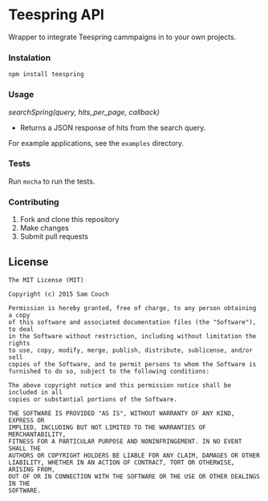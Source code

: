 Teespring API
==============

Wrapper to integrate Teespring cammpaigns in to your own projects.

### Instalation
`npm install teespring`

### Usage
*searchSpring(query, hits_per_page, callback)*
- Returns a JSON response of hits from the search query.

For example applications, see the `examples` directory.

### Tests
Run `mocha` to run the tests.

### Contributing
1. Fork and clone this repository
1. Make changes
1. Submit pull requests

License
-------
```
The MIT License (MIT)

Copyright (c) 2015 Sam Couch

Permission is hereby granted, free of charge, to any person obtaining a copy
of this software and associated documentation files (the "Software"), to deal
in the Software without restriction, including without limitation the rights
to use, copy, modify, merge, publish, distribute, sublicense, and/or sell
copies of the Software, and to permit persons to whom the Software is
furnished to do so, subject to the following conditions:

The above copyright notice and this permission notice shall be included in all
copies or substantial portions of the Software.

THE SOFTWARE IS PROVIDED "AS IS", WITHOUT WARRANTY OF ANY KIND, EXPRESS OR
IMPLIED, INCLUDING BUT NOT LIMITED TO THE WARRANTIES OF MERCHANTABILITY,
FITNESS FOR A PARTICULAR PURPOSE AND NONINFRINGEMENT. IN NO EVENT SHALL THE
AUTHORS OR COPYRIGHT HOLDERS BE LIABLE FOR ANY CLAIM, DAMAGES OR OTHER
LIABILITY, WHETHER IN AN ACTION OF CONTRACT, TORT OR OTHERWISE, ARISING FROM,
OUT OF OR IN CONNECTION WITH THE SOFTWARE OR THE USE OR OTHER DEALINGS IN THE
SOFTWARE.
```